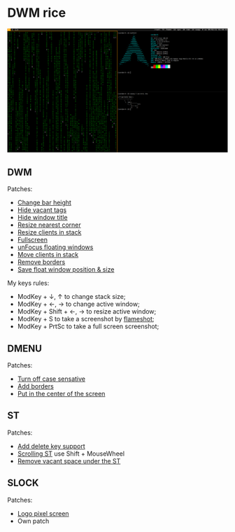 # DWM rice

![Arch Linux](https://github.com/Valetron/Arch-Linux/blob/main/image.png)

## DWM
Patches:
- [Change bar height](https://dwm.suckless.org/patches/bar_height/)
- [Hide vacant tags](https://dwm.suckless.org/patches/hide_vacant_tags/)
- [Hide window title](https://dwm.suckless.org/patches/notitle/)
- [Resize nearest corner](https://dwm.suckless.org/patches/resizecorners/)
- [Resize clients in stack](https://dwm.suckless.org/patches/stackmfact/)
- [Fullscreen](https://dwm.suckless.org/patches/fakefullscreen/)
- [unFocus floating windows](https://dwm.suckless.org/patches/canfocusfloating/)
- [Move clients in stack](https://dwm.suckless.org/patches/movestack/)
- [Remove borders](https://dwm.suckless.org/patches/singularborders/)
- [Save float window position & size](https://dwm.suckless.org/patches/save_floats/)

My keys rules:
* ModKey + ↓, ↑ to change stack size;
* ModKey + ←, → to change active window;
* ModKey + Shift + ←, → to resize active window;
* ModKey + S to take a screenshot by [flameshot](https://github.com/flameshot-org/flameshot);
* ModKey + PrtSc to take a full screen screenshot;

## DMENU
Patches:
- [Turn off case sensative](https://tools.suckless.org/dmenu/patches/case-insensitive/)
- [Add borders](https://tools.suckless.org/dmenu/patches/border/)
- [Put in the center of the screen](https://tools.suckless.org/dmenu/patches/center/)

## ST
Patches:
- [Add delete key support](https://st.suckless.org/patches/delkey/)
- [Scrolling ST](https://st.suckless.org/patches/scrollback/) use Shift + MouseWheel
- [Remove vacant space under the ST](https://st.suckless.org/patches/anysize/)

## SLOCK
Patches:
- [Logo pixel screen](https://tools.suckless.org/slock/patches/dwmlogoandblurscreen/)
- Own patch

